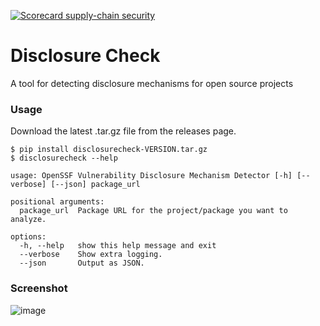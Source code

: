 [![Scorecard supply-chain security](https://github.com/scovetta/disclosure-check/actions/workflows/scorecards.yml/badge.svg)](https://github.com/scovetta/disclosure-check/actions/workflows/scorecards.yml)

# Disclosure Check
A tool for detecting disclosure mechanisms for open source projects

### Usage

Download the latest .tar.gz file from the releases page.

```
$ pip install disclosurecheck-VERSION.tar.gz
$ disclosurecheck --help

usage: OpenSSF Vulnerability Disclosure Mechanism Detector [-h] [--verbose] [--json] package_url

positional arguments:
  package_url  Package URL for the project/package you want to analyze.

options:
  -h, --help   show this help message and exit
  --verbose    Show extra logging.
  --json       Output as JSON.
 ```

 ### Screenshot

![image](https://user-images.githubusercontent.com/732166/233898773-04640a44-e3fb-4c79-9f48-8aa83287ee85.png)
